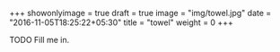 +++
showonlyimage = true
draft = true
image = "img/towel.jpg"
date = "2016-11-05T18:25:22+05:30"
title = "towel"
weight = 0
+++

TODO Fill me in.

